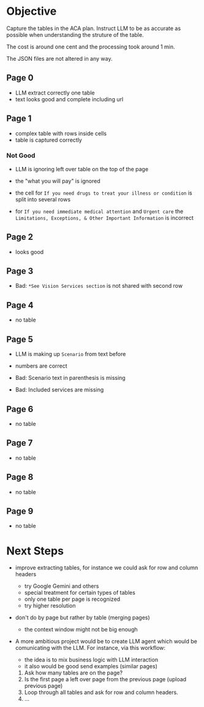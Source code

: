 # Objective

Capture the tables in the ACA plan. Instruct LLM to be as accurate as possible when understanding the struture of the table.

The cost is around one cent and the processing took around 1 min.

The JSON files are not altered in any way.

## Page 0

- LLM extract correctly one table
- text looks good and complete including url

## Page 1

- complex table with rows inside cells
- table is captured correctly

### Not Good

- LLM is ignoring left over table on the top of the page
- the "what you will pay" is ignored
- the cell for `If you need drugs to treat your illness or condition` is split into several rows

- for `If you need immediate medical attention` and `Urgent care` the `Limitations, Exceptions, & Other Important Information` is incorrect


## Page 2

- looks good

## Page 3

- Bad: `*See Vision Services section` is not shared with second row

## Page 4

- no table

## Page 5

- LLM is making up `Scenario` from text before
- numbers are correct

- Bad: Scenario text in parenthesis is missing
- Bad: Included services are missing

## Page 6

- no table

## Page 7

- no table

## Page 8

- no table

## Page 9
- no table


# Next Steps

- improve extracting tables, for instance we could ask for row and column headers
    - try Google Gemini and others
    - special treatment for certain types of tables
    - only one table per page is recognized
    - try higher resolution
    
- don't do by page but rather by table (merging pages)
    - the context window might not be big enough

- A more ambitious project would be to create LLM agent which would be comunicating with the LLM. For instance, via this workflow:
    - the idea is to mix business logic with LLM interaction
    - it also would be good send examples (similar pages)

    1. Ask how many tables are on the page?
    2. Is the first page a left over page from the previous page (upload previous page)
    3. Loop through all tables and ask for row and column headers.
    4. ...